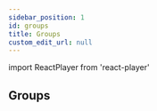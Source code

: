 ```yaml
---
sidebar_position: 1
id: groups
title: Groups
custom_edit_url: null
---
```

import ReactPlayer from 'react-player'

## Groups